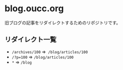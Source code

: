 # blog.oucc.org

旧ブログの記事をリダイレクトするためのリポジトリです。

## リダイレクト一覧

- `/archives/100` =>` /blog/articles/100`
- `/?p=100` => `/blog/articles/100`
- `*` => `/blog`
